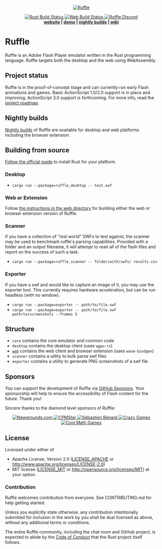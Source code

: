 <p align="center">
 <a href="https://ruffle.rs"><img src="https://ruffle.rs/assets/logo.png" alt="Ruffle"></a>
</p>
<p align="center">
 <a href="https://github.com/ruffle-rs/ruffle/actions">
  <img src="https://img.shields.io/github/workflow/status/ruffle-rs/ruffle/Test%20Rust?label=github%20actions%20rust%20build" alt="Rust Build Status" />
  <img src="https://img.shields.io/github/workflow/status/ruffle-rs/ruffle/Test%20Web?label=github%20actions%20web%20build" alt="Web Build Status" />
 </a>
  <a href="https://discord.gg/J8hgCQN">
      <img src="https://img.shields.io/discord/610531541889581066" alt="Ruffle Discord">
  </a>
  <br>
  <strong><a href="https://ruffle.rs">website</a> | <a href="https://ruffle.rs/demo">demo</a> | <a href="https://github.com/ruffle-rs/ruffle/releases">nightly builds</a> | <a href="https://github.com/ruffle-rs/ruffle/wiki">wiki</a></strong>
</p>

# Ruffle

Ruffle is an Adobe Flash Player emulator written in the Rust programming language. Ruffle targets both the desktop and the web using WebAssembly.

## Project status

Ruffle is in the proof-of-concept stage and can currently run early Flash animations and games. Basic ActionScript 1.0/2.0 support is in place and improving; ActionScript 3.0 support is forthcoming. For more info, read the [project roadmap](https://github.com/ruffle-rs/ruffle/wiki/Roadmap).

## Nightly builds

[Nightly builds](https://github.com/ruffle-rs/ruffle/releases) of Ruffle are available for desktop and web platforms including the browser extension.

## Building from source

[Follow the official guide](https://www.rust-lang.org/tools/install) to install Rust for your platform.

### Desktop

- `cargo run --package=ruffle_desktop -- test.swf`

### Web or Extension

Follow [the instructions in the web directory](web/README.md#building-from-source) for building
either the web or browser extension version of Ruffle.

### Scanner

If you have a collection of "real world" SWFs to test against, the scanner may be used to benchmark
ruffle's parsing capabilities. Provided with a folder and an output filename, it will attempt to read
all of the flash files and report on the success of such a task.

- `cargo run --package=ruffle_scanner -- folder/with/swfs/ results.csv`

### Exporter

If you have a swf and would like to capture an image of it, you may use the exporter tool.
This currently requires hardware acceleration, but can be run headless (with no window).

- `cargo run --package=exporter -- path/to/file.swf`
- `cargo run --package=exporter -- path/to/file.swf path/to/screenshots --frames 5`

## Structure

- `core` contains the core emulator and common code
- `desktop` contains the desktop client (uses `wgpu-rs`)
- [`web`](web) contains the web client and browser extension (uses `wasm-bindgen`)
- `scanner` contains a utility to bulk parse swf files
- `exporter` contains a utility to generate PNG screenshots of a swf file

## Sponsors

You can support the development of Ruffle via [GitHub Sponsors](https://github.com/sponsors/Herschel). Your sponsorship will help to ensure the accessibility of Flash content for the future. Thank you!

Sincere thanks to the diamond level sponsors of Ruffle:

<p align="center">
  <a href="https://www.newgrounds.com">
    <img src="https://ruffle.rs/assets/sponsors/newgrounds.png" alt="Newgrounds.com">
  </a>
  <a href="https://www.cpmstar.com">
    <img src="https://ruffle.rs/assets/sponsors/cpmstar.png" alt="CPMStar">
  </a>
  <a href="https://deepnight.net">
    <img src="https://ruffle.rs/assets/sponsors/deepnight.png" alt="Sébastien Bénard">
  </a>
  <a href="https://www.crazygames.com">
    <img src="https://ruffle.rs/assets/sponsors/crazygames.png" alt="Crazy Games">
  </a>
  <a href="https://www.coolmathgames.com">
    <img src="https://ruffle.rs/assets/sponsors/coolmathgames.png" alt="Cool Math Games">
  </a>
</p>

## License

Licensed under either of

- Apache License, Version 2.0 ([LICENSE_APACHE](LICENSE_APACHE) or http://www.apache.org/licenses/LICENSE-2.0)
- MIT license ([LICENSE_MIT](LICENSE_MIT) or http://opensource.org/licenses/MIT)
  at your option.

### Contribution

Ruffle welcomes contribution from everyone. See CONTRIBUTING.md for help getting started.

Unless you explicitly state otherwise, any contribution intentionally submitted
for inclusion in the work by you shall be dual licensed as above, without any
additional terms or conditions.

The entire Ruffle community, including the chat room and GitHub project, is expected to abide by the [Code of Conduct](https://www.rust-lang.org/policies/code-of-conduct) that the Rust project itself follows.
